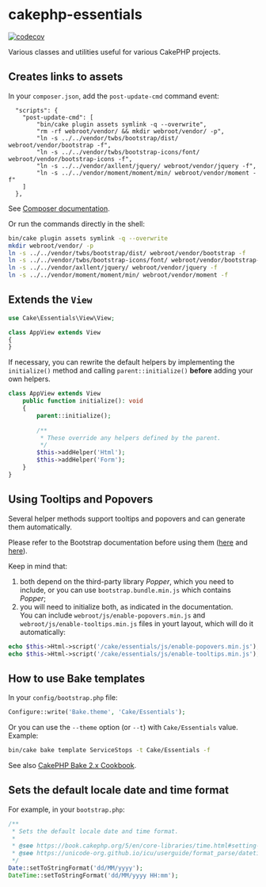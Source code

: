 # cakephp-essentials

[![codecov](https://codecov.io/gh/mirko-pagliai/cakephp-essentials/branch/master/graph/badge.svg?token=EG4qYNZrgi)](https://codecov.io/gh/mirko-pagliai/cakephp-essentials)

Various classes and utilities useful for various CakePHP projects.

## Creates links to assets
In your `composer.json`, add the `post-update-cmd` command event:
```
  "scripts": {
    "post-update-cmd": [
        "bin/cake plugin assets symlink -q --overwrite",
        "rm -rf webroot/vendor/ && mkdir webroot/vendor/ -p",
        "ln -s ../../vendor/twbs/bootstrap/dist/ webroot/vendor/bootstrap -f",
        "ln -s ../../vendor/twbs/bootstrap-icons/font/ webroot/vendor/bootstrap-icons -f",
        "ln -s ../../vendor/axllent/jquery/ webroot/vendor/jquery -f",
        "ln -s ../../vendor/moment/moment/min/ webroot/vendor/moment -f"
    ]
  },
```

See [Composer documentation](https://getcomposer.org/doc/articles/scripts.md#command-events).

Or run the commands directly in the shell:
```bash
bin/cake plugin assets symlink -q --overwrite
mkdir webroot/vendor/ -p
ln -s ../../vendor/twbs/bootstrap/dist/ webroot/vendor/bootstrap -f
ln -s ../../vendor/twbs/bootstrap-icons/font/ webroot/vendor/bootstrap-icons -f
ln -s ../../vendor/axllent/jquery/ webroot/vendor/jquery -f
ln -s ../../vendor/moment/moment/min/ webroot/vendor/moment -f
```

## Extends the `View`
```php
use Cake\Essentials\View\View;

class AppView extends View
{
}
```

If necessary, you can rewrite the default helpers by implementing the `initialize()` method and calling
    `parent::initialize()` **before** adding your own helpers.

```php
class AppView extends View
    public function initialize(): void
    {
        parent::initialize();
    
        /**
         * These override any helpers defined by the parent.
         */
        $this->addHelper('Html');
        $this->addHelper('Form');
    }
}
```

## Using Tooltips and Popovers

Several helper methods support tooltips and popovers and can generate them automatically.

Please refer to the Bootstrap documentation before using them ([here](https://getbootstrap.com/docs/5.3/components/popovers) and [here](https://getbootstrap.com/docs/5.3/components/tooltips)).

Keep in mind that:
1) both depend on the third-party library _Popper_, which you need to include, or you can use `bootstrap.bundle.min.js` which contains _Popper_;
2) you will need to initialize both, as indicated in the documentation.  
You can include `webroot/js/enable-popovers.min.js` and `webroot/js/enable-tooltips.min.js` files in yourt layout, which will do it automatically:
```php
echo $this->Html->script('/cake/essentials/js/enable-popovers.min.js');
echo $this->Html->script('/cake/essentials/js/enable-tooltips.min.js');
```

## How to use Bake templates
In your `config/bootstrap.php` file:
```php
Configure::write('Bake.theme', 'Cake/Essentials');
```

Or you can use the `--theme` option (or `--t`) with `Cake/Essentials` value.  
Example:
```bash
bin/cake bake template ServiceStops -t Cake/Essentials -f
```

See also [CakePHP Bake 2.x Cookbook](https://book.cakephp.org/bake/2/en/development.html#creating-a-bake-theme).

## Sets the default locale date and time format
For example, in your `bootstrap.php`:
```php
/**
 * Sets the default locale date and time format.
 *
 * @see https://book.cakephp.org/5/en/core-libraries/time.html#setting-the-default-locale-and-format-string
 * @see https://unicode-org.github.io/icu/userguide/format_parse/datetime/#datetime-format-syntax
 */
Date::setToStringFormat('dd/MM/yyyy');
DateTime::setToStringFormat('dd/MM/yyyy HH:mm');
```
